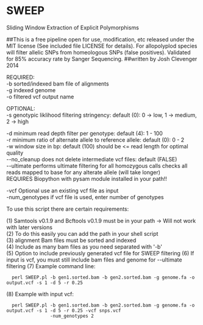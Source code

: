 # SWEEP
Sliding Window Extraction of Explicit Polymorphisms

##This is a free pipeline open for use, modification, etc released under the MIT license (See included file LICENSE for details).  For allopolyplod species will filter allelic SNPs from homeologous SNPs (false positives).  Validated for 85% accuracy rate by Sanger Sequencing.
##written by Josh Clevenger 2014


  REQUIRED:                                                                                                         
  -b <string>               sorted/indexed bam file of alignments                                                   
  -g <string>               indexed genome                                                                          
  -o <string>               filtered vcf output name                                                                
                                                                                                                    
  OPTIONAL:                                                                                                         
  -s <int>                  genotypic liklihood filtering stringency: default (0): 0 -> low, 1 -> medium, 2 -> high 
  
  -d <int>                  minimum read depth filter per genotype: default (4): 1 - 100                            
  -r <float>                minimum ratio of alternate allele to reference allele: default (0): 0 - 2               
  -w <int>                  window size in bp: default (100) should be <= read length for optimal quality           
  --no_cleanup              does not delete intermediate vcf files: default (FALSE)   
  --ultimate                performs ultimate filtering for all homozygous calls                                                                         checks all reads mapped to base for any alterate allele (will take longer)              
                            REQUIRES Biopython with pysam module installed in your path!!
                            
  -vcf <string>             Optional use an existing vcf file as input                                              
  -num_genotypes <int>      if vcf file is used, enter number of genotypes
                                                                                                                    
                                                                                                                    
  To use this script there are certain requirements:                                                                
                                                                                                                    
  (1) Samtools v0.1.9 and Bcftools v0.1.9 must be in your path -> Will not work with later versions                 
  (2) To do this easily you can add the path in your shell script                                                   
  (3) alignment Bam files must be sorted and indexed                                                                
  (4) Include as many bam files as you need separated with '-b'                                                     
  (5) Option to include previously generated vcf file for SWEEP filtering
  (6) If input is vcf, you must still include bam files and genome for --ultimate filtering
  (7) Example command line:                                                                                         
  
      perl SWEEP.pl -b gen1.sorted.bam -b gen2.sorted.bam -g genome.fa -o output.vcf -s 1 -d 5 -r 0.25              
  
  (8) Example with input vcf:
  
      perl SWEEP.pl -b gen1.sorted.bam -b gen2.sorted.bam -g genome.fa -o output.vcf -s 1 -d 5 -r 0.25 -vcf snps.vcf    
                    -num_genotypes 2
